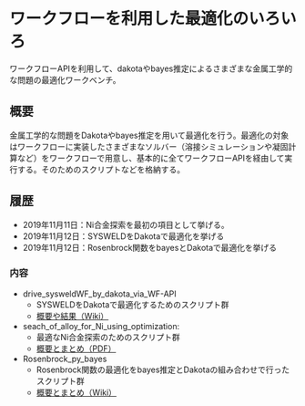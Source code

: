 # ワークフローを利用した最適化のいろいろ
ワークフローAPIを利用して、dakotaやbayes推定によるさまざまな金属工学的な問題の最適化ワークベンチ。

## 概要
金属工学的な問題をDakotaやbayes推定を用いて最適化を行う。最適化の対象はワークフローに実装したさまざまなソルバー（溶接シミュレーションや凝固計算など）をワークフローで用意し、基本的に全てワークフローAPIを経由して実行する。そのためのスクリプトなどを格納する。


## 履歴
* 2019年11月11日：Ni合金探索を最初の項目として挙げる。
* 2019年11月12日：SYSWELDをDakotaで最適化を挙げる
* 2019年11月12日：Rosenbrock関数をbayesとDakotaで最適化を挙げる

### 内容

* drive_sysweldWF_by_dakota_via_WF-API
  + SYSWELDをDakotaで最適化するためのスクリプト群
  + [概要や結果（Wiki）](https://github.com/materialsintegration/optimization_by_sipmi/wiki/Dakota%E3%81%A8SYSWELD%E3%82%92%E5%88%A9%E7%94%A8%E3%81%97%E3%81%9F%E6%9C%80%E9%81%A9%E5%8C%96%E3%81%AE%E3%81%BE%E3%81%A8%E3%82%81)
* seach_of_alloy_for_Ni_using_optimization:
  + 最適なNi合金探索のためのスクリプト群
  + [概要とまとめ（PDF）](https://github.com/materialsintegration/optimization_by_sipmi/blob/master/seach_of_alloy_for_Ni_using_optimization/3D%E7%A9%8D%E5%B1%A4%E9%80%A0%E5%BD%A2%E3%83%97%E3%83%AD%E3%82%BB%E3%82%B9%E3%81%AB%E3%81%8A%E3%81%84%E3%81%A6%E4%BA%80%E8%A3%82%E7%99%BA%E7%94%9F%E3%82%92%E6%8A%91%E5%88%B6%E5%8F%AF%E8%83%BD%E3%81%AANi%E5%90%88%E9%87%91%E7%B5%84%E6%88%90%E3%81%AE%E6%8E%A2%E7%B4%A2.pdf)
* Rosenbrock_py_bayes
  + Rosenbrock関数の最適化をbayes推定とDakotaの組み合わせで行ったスクリプト群
  + [概要とまとめ（Wiki）](https://github.com/materialsintegration/optimization_by_sipmi/wiki/Rosenbrock%E3%82%92bayes%E6%8E%A8%E5%AE%9A%E3%81%A8Dakota%E3%81%A7%E6%9C%80%E9%81%A9%E5%8C%96%E3%81%97%E3%81%9F%E3%81%BE%E3%81%A8%E3%82%81)
